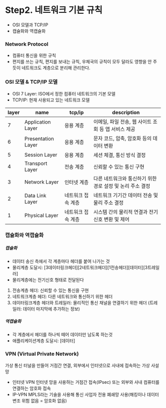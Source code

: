 # Step2. 네트워크 기본 규칙
  - OSI 모델과 TCP/IP
  - 캡슐화와 역캡슐화

###  Network Protocol
- 컴퓨터 통신을 위한 규칙
- 편지를 쓰는 규칙, 편지를 보내는 규칙, 우체국의 규칙이 모두 달라도 영향을 안 주듯이 네트워크도 계층으로 분리해 관리한다.

### OSI 모델 & TCP/IP 모델
- OSI 7 Layer: ISO에서 정한 컴퓨터 네트워크의 기본 모델
- TCP/IP: 현재 사용되고 있는 네트워크 모델

|layer|        name        |     tcp/ip     |              description                  |
| --- | ------------------ | -------------- |------------------------------------------ |
|  7  | Application Layer  |     응용 계층    | 이메일, 파일 전송, 웹 사이트 조회 등 앱 서비스 제공   |
|  6  | Presentation Layer |     응용 계층    | 문자 코드, 압축, 암호화 등의 데이터 변환            |
|  5  | Session Layer      |     응용 계층    | 세션 체결, 통신 방식 결정                        |
|  4  | Transport Layer    |     전송 계층    | 신뢰할 수 있는 통신 구현                         |
|  3  | Network Layer      |    인터넷 계층   | 다른 네트워크와 통신하기 위한 경로 설정 및 논리 주소 결정|
|  2  | Data Link Layer    | 네트워크 접속 계층 | 네트워크 기기간 데이터 전송 및 물리 주소 결정         |
|  1  | Physical Layer     | 네트워크 접속 계층 | 시스템 간의 물리적 연결과 전기 신호 변환 및 제어      |


### 캡슐화와 역캡슐화
##### 캡슐화
- 데이터 송신 측에서 각 계층마다 헤더를 붙여 나가는 것
- 물리계층 도달시: [3데이터링크헤더][2네트워크헤더][1전송헤더][데이터][3트레일러]
- 물리계층에는 전기신호 형태로 전달된다

1. 전송계층 헤더: 신뢰할 수 있는 통신을 구현
2. 네트워크계층 헤더: 다른 네트워크와 통신하기 위한 헤더
3. 데이터링크계층 헤더와 트레일러: 물리적인 통신 채널을 연결하기 위한 헤더 (트레일러: 데이터 마지막에 추가하는 정보)

##### 역캡슐화
- 각 계층에서 헤더를 하나씩 떼어 데이터만 남도록 하는것
- 애플리케이션계층 도달시: [데이터]

### VPN (Virtual Private Network)
가상 통신 터널을 만들어 거점간 연결, 외부에서 인터넷으로 사내에 접속하는 가상 사설망
- 인터넷 VPN
인터넷 망을 사용하는 거점간 접속(IPsec) 또는 외부와 사내 컴퓨터를 연결하는 암호화 접속
- IP-VPN
MPLS라는 기술을 사용해 통신 사업자 전용 폐쇄망 사용(해킹이나 데이터 변조 위험 없음 = 암호화 없음)